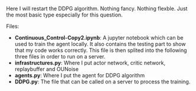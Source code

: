 Here I will restart the DDPG algorithm. Nothing fancy. Nothing flexble. Just the most basic type especially for this question.

Files:
  * **Continuous_Control-Copy2.ipynb**: A jupyter notebook which can be used to train the agent locally. It also contains the testing part to show that my code works correctly. This file is then splited into the following three files in order to run on a server. 
  * **infrastructures.py**: Where I put actor network, critic network, replaybuffer and OUNoise
  * **agents.py**: Where I put the agent for DDPG algorithm
  * **DDPG.py**: The file that can be called on a server to process the training.
  
